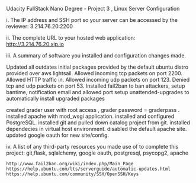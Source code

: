 Udacity FullStack Nano Degree - Project 3 , Linux Server Configuration

i. The IP address and SSH port so your server can be accessed by the reviewer: 3.214.76.20:2200
  
ii. The complete URL to your hosted web application:  http://3.214.76.20.xip.io

iii. A summary of software you installed and configuration changes made.

  Updated all outdates initial packages provided by the default ubuntu distro provided over aws lightsail.
  Allowed incoming tcp packets on port 2200. Allowed HTTP traffic in. Allowed incoming udp packets on port 123.
  Denied tcp and udp packets on port 53.  Installed fail2ban to ban attackers, setup bantime, notification email and allowed port
  setup unattended-upgrades to automatically install upgraded packages
  
  created grader user with root access , grader password = graderpass .
  installed apache with  mod_wsgi application.
  installed and configured PostgreSQL.
  installed git and pulled down catalog project from git.
  installed dependecies in virtual host environment.
  disabled the default apache site.
  updated google oauth for new site/config.  
 
iv. A list of any third-party resources you made use of to complete this project:
	git,flask, sqlalchemy, google oauth,  postgresql, psycopg2, apache
	
	http://www.fail2ban.org/wiki/index.php/Main_Page
	https://help.ubuntu.com/lts/serverguide/automatic-updates.html
	https://help.ubuntu.com/community/SSH/OpenSSH/Keys
